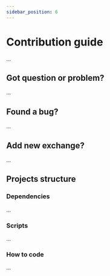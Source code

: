 ```yaml
---
sidebar_position: 6
---
```


# Contribution guide

...

## Got question or problem?

...

## Found a bug?

...

## Add new exchange?

...

## Projects structure

### Dependencies

...

### Scripts

...

### How to code

...
